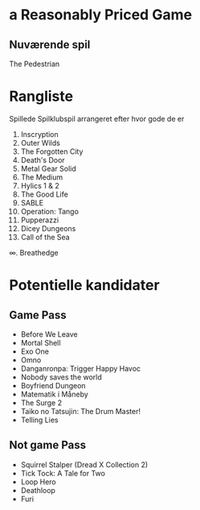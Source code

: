 # a Reasonably Priced Game

## Nuværende spil

The Pedestrian


# Rangliste

Spillede Spilklubspil arrangeret efter hvor gode de er

1. Inscryption
2. Outer Wilds
3. The Forgotten City
4. Death's Door
5. Metal Gear Solid
6. The Medium
7. Hylics 1 & 2
8. The Good Life
9. SABLE
10. Operation: Tango
11. Pupperazzi
12. Dicey Dungeons
13. Call of the Sea

∞. Breathedge


# Potentielle kandidater

## Game Pass

- Before We Leave
- Mortal Shell
- Exo One
- Omno
- Danganronpa: Trigger Happy Havoc
- Nobody saves the world
- Boyfriend Dungeon
- Matematik i Måneby
- The Surge 2
- Taiko no Tatsujin: The Drum Master!
- Telling Lies


## Not game Pass

- Squirrel Stalper (Dread X Collection 2)
- Tick Tock: A Tale for Two
- Loop Hero
- Deathloop
- Furi
